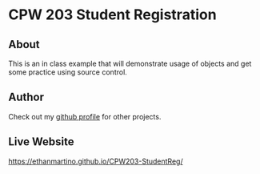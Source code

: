 # CPW 203 Student Registration
## About
This is an in class example that will demonstrate usage of objects and get some practice using source control.

## Author
Check out my [github profile](https://github.com/EthanMartino) for other projects.

## Live Website 
https://ethanmartino.github.io/CPW203-StudentReg/
